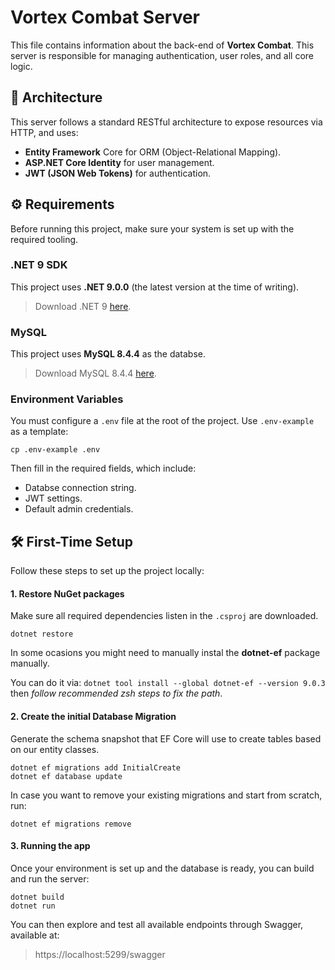 # Vortex Combat Server
This file contains information about the back-end of **Vortex Combat**. This server is responsible for managing authentication, user roles, and all core logic.

## 🧩 Architecture
This server follows a standard RESTful architecture to expose resources via HTTP, and uses:
- **Entity Framework** Core for ORM (Object-Relational Mapping).
- **ASP.NET Core Identity** for user management.
- **JWT (JSON Web Tokens)** for authentication.

## ⚙ Requirements
Before running this project, make sure your system is set up with the required tooling.

### .NET 9 SDK
This project uses **.NET 9.0.0** (the latest version at the time of writing).

> Download .NET 9 [here](https://dotnet.microsoft.com/en-us/download/dotnet/9.0).

### MySQL
This project uses **MySQL 8.4.4** as the databse.

> Download MySQL 8.4.4 [here](https://dev.mysql.com/doc/relnotes/mysql/8.4/en/news-8-4-4.html).

### Environment Variables
You must configure a `.env` file at the root of the project. Use `.env-example` as a template:

```
cp .env-example .env
```

Then fill in the required fields, which include:
- Databse connection string.
- JWT settings.
- Default admin credentials.

## 🛠 First-Time Setup
Follow these steps to set up the project locally:

#### 1. Restore NuGet packages
Make sure all required dependencies listen in the `.csproj` are downloaded.

```
dotnet restore
```
In some ocasions you might need to manually instal the **dotnet-ef** package manually.

You can do it via:
`dotnet tool install --global dotnet-ef --version 9.0.3` then _follow recommended zsh steps to fix the path_.

#### 2. Create the initial Database Migration
Generate the schema snapshot that EF Core will use to create tables based on our entity classes.

```
dotnet ef migrations add InitialCreate
dotnet ef database update
```

In case you want to remove your existing migrations and start from scratch, run:
```
dotnet ef migrations remove
```

#### 3. Running the app
Once your environment is set up and the database is ready, you can build and run the server:

```
dotnet build
dotnet run
```

You can then explore and test all available endpoints through Swagger, available at:
> https://localhost:5299/swagger
